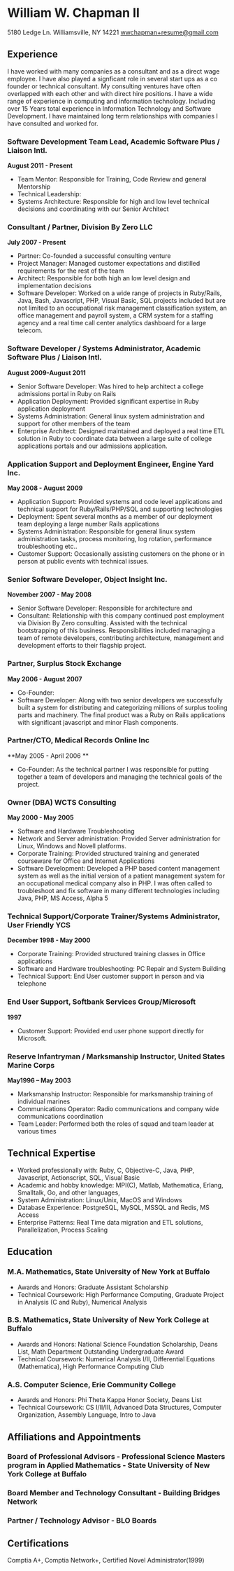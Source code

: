 # William W. Chapman II
5180 Ledge Ln.
Williamsville, NY 14221
wwchapman+resume@gmail.com


## Experience
I have worked with many companies as a consultant and as a direct wage employee. I have also played a signficant
role in several start ups as a co founder or technical consultant. My consulting ventures have often overlapped 
with each other and with direct hire positions. I have a wide range of experience in computing and information technology. 
Including over 15 Years total experience in Information Technology and Software Development. 
I have maintained long term relationships with companies I have consulted and worked for.

### Software Development Team Lead,  Academic Software Plus / Liaison Intl.
**August 2011 - Present**
* Team Mentor: Responsible for Training, Code Review and general Mentorship
* Technical Leadership:  
* Systems Architecture: Responsible for high and low level technical decisions and coordinating with our Senior Architect

### Consultant / Partner, Division By Zero LLC
**July 2007 - Present**
* Partner: Co-founded a successful consulting venture 
* Project Manager: Managed customer expectations and distilled requirements for the rest of the team
* Architect: Responsible for both high an low level design and implementation decisions
* Software Developer: Worked on a wide range of projects in Ruby/Rails, Java, Bash, Javascript, PHP, Visual Basic, SQL
  projects included but are not limited to an occupational risk management classification system, an office management and
  payroll system,  a CRM system for a staffing agency and a real time call center analytics dashboard for a large telecom. 


### Software Developer / Systems Administrator, Academic Software Plus / Liaison Intl.
**August 2009-August 2011**
* Senior Software Developer: Was hired to help architect a college admissions portal in Ruby on Rails
* Application Deployment: Provided significant expertise in Ruby application deployment
* Systems Administration: General linux system administration and support for other members of the team 
* Enterprise Architect: Designed maintained and deployed a real time ETL solution in Ruby to coordinate data
between a large suite of college applications portals and our admissions application. 


### Application Support and Deployment Engineer, Engine Yard Inc.
**May 2008 - August 2009**
* Application Support: Provided systems and code level applications and technical support for Ruby/Rails/PHP/SQL and supporting technologies
* Deployment: Spent several months as a member of our deployment team deploying a large number Rails applications
* Systems Administration: Responsible for general linux system administration tasks, process monitoring, log rotation, performance troubleshooting etc..
* Customer Support: Occasionally assisting customers on the phone or in person at public events with technical issues. 

### Senior Software Developer, Object Insight Inc. 
**November 2007 - May 2008**
* Senior Software Developer: Responsible for architecture and 
* Consultant:  Relationship with this company continued post employment via 
Division By Zero consulting.
Assisted with the technical bootstrapping of this business. Responsibilities included managing 
a team of remote  developers, contributing architecture, management and development efforts 
to their flagship project.

### Partner, Surplus Stock Exchange 
**May 2006 - August 2007**
* Co-Founder: 
* Software Developer: Along with two senior developers we successfully built a system for distributing and
categorizing millions of surplus tooling parts and machinery. The final product was a Ruby on Rails applications with
significant javascript and minor Flash components. 

### Partner/CTO, Medical Records Online Inc
**May 2005 - April 2006 **
* Co-Founder: As the technical partner I was responsible for putting together a team of developers and
managing the technical goals of the project. 

### Owner (DBA) WCTS Consulting 
**May 2000 - May 2005**
* Software and Hardware Troubleshooting
* Network and Server administration: Provided Server administration for Linux, Windows and Novell platforms. 
* Corporate Training: Provided structured training and generated courseware for Office and Internet Applications
* Software Development: Developed a PHP based content management system as well as the initial version of a patient management
system for an occupational medical company also in PHP. I was often called to troubleshoot and fix software in many different 
technologies including Java, PHP, MS Access, Alpha 5  

### Technical Support/Corporate Trainer/Systems Administrator, User Friendly YCS
**December 1998 - May 2000**
* Corporate Training: Provided structured training classes in Office applications
* Software and Hardware troubleshooting: PC Repair and System Building
* Technical Support: End User customer support in person and via telephone


### End User Support, Softbank Services Group/Microsoft
**1997**
* Customer Support:  Provided end user phone support directly for Microsoft. 

### Reserve Infantryman / Marksmanship Instructor, United States Marine Corps
**May1996 – May 2003**
* Marksmanship Instructor: Responsible for marksmanship training of individual marines
* Communications Operator: Radio communications and company wide communications coordination
* Team Leader: Performed both the roles of squad and team leader at various times

## Technical Expertise
* Worked professionally with:  Ruby, C, Objective-C, Java, PHP, Javascript, Actionscript, SQL, Visual Basic
* Academic and hobby knowledge: MPI(C), Matlab, Mathematica, Erlang, Smalltalk, Go, and other languages,
* System Administration: Linux/Unix, MacOS and Windows
* Database Experience: PostgreSQL, MySQL, MSSQL and Redis, MS Access
* Enterprise Patterns: Real Time data migration and ETL solutions, Parallelization, Process Scaling

## Education

### M.A. Mathematics, State University of New York at Buffalo
* Awards and Honors:  Graduate Assistant Scholarship
* Technical Coursework: High Performance Computing, Graduate Project in Analysis (C and Ruby), Numerical Analysis

### B.S. Mathematics, State University of New York College at Buffalo
* Awards and Honors: National Science Foundation Scholarship, Deans List, Math Department Outstanding Undergraduate Award
* Technical Coursework: Numerical Analysis I/II, Differential Equations (Mathematica), High Performance Computing Club

### A.S. Computer Science, Erie Community College
* Awards and Honors: Phi Theta Kappa Honor Society, Deans List
* Technical Coursework: CS I/II/III, Advanced Data Structures, Computer Organization, Assembly Language, Intro to Java


## Affiliations and Appointments
### Board of Professional Advisors - Professional Science Masters program in Applied Mathematics - State University of New York College at Buffalo
### Board Member and Technology Consultant - Building Bridges Network
### Partner / Technology Advisor - BLO Boards 


## Certifications
  Comptia A+, Comptia Network+, Certified Novel Administrator(1999)